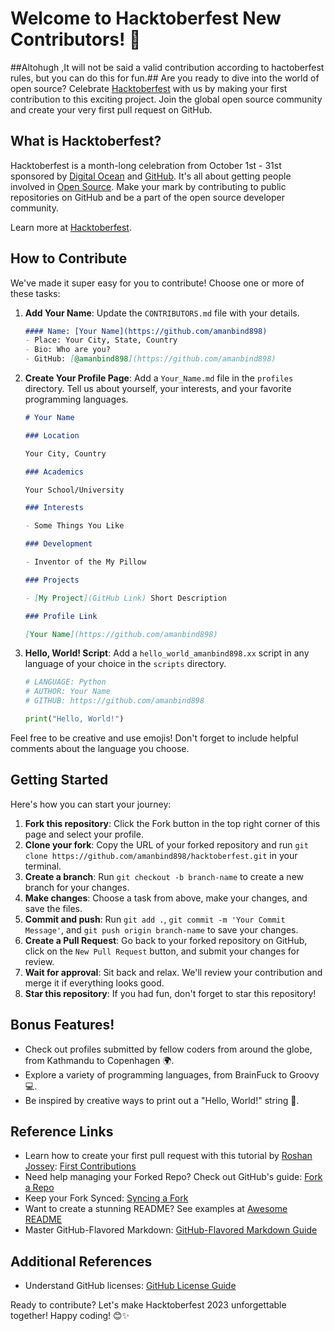 # Welcome to Hacktoberfest New Contributors! 🎉
##Altohugh ,It will not be said a valid contribution according to hactoberfest rules, but you can do this for fun.##
Are you ready to dive into the world of open source? Celebrate [Hacktoberfest](https://hacktoberfest.digitalocean.com/) with us by making your first contribution to this exciting project. Join the global open source community and create your very first pull request on GitHub. 

## What is Hacktoberfest?
Hacktoberfest is a month-long celebration from October 1st - 31st sponsored by [Digital Ocean](https://hacktoberfest.digitalocean.com/) and [GitHub](https://github.com/blog/2433-celebrate-open-source-this-october-with-hacktoberfest). It's all about getting people involved in [Open Source](https://github.com/open-source). Make your mark by contributing to public repositories on GitHub and be a part of the open source developer community.

Learn more at [Hacktoberfest](https://hacktoberfest.digitalocean.com/).

## How to Contribute
We've made it super easy for you to contribute! Choose one or more of these tasks:

1. **Add Your Name**: Update the `CONTRIBUTORS.md` file with your details.
   ```markdown
   #### Name: [Your Name](https://github.com/amanbind898)
   - Place: Your City, State, Country
   - Bio: Who are you?
   - GitHub: [@amanbind898](https://github.com/amanbind898)
   ```
   
2. **Create Your Profile Page**: Add a `Your_Name.md` file in the `profiles` directory. Tell us about yourself, your interests, and your favorite programming languages.
   ```markdown
   # Your Name
   
   ### Location
   
   Your City, Country
   
   ### Academics
   
   Your School/University
   
   ### Interests
   
   - Some Things You Like
   
   ### Development
   
   - Inventor of the My Pillow
   
   ### Projects
   
   - [My Project](GitHub Link) Short Description
   
   ### Profile Link
   
   [Your Name](https://github.com/amanbind898)
   ```
   
3. **Hello, World! Script**: Add a `hello_world_amanbind898.xx` script in any language of your choice in the `scripts` directory.
   ```Python
   # LANGUAGE: Python
   # AUTHOR: Your Name
   # GITHUB: https://github.com/amanbind898
   
   print("Hello, World!")
   ```

Feel free to be creative and use emojis! Don't forget to include helpful comments about the language you choose.

## Getting Started
Here's how you can start your journey:

1. **Fork this repository**: Click the Fork button in the top right corner of this page and select your profile.
2. **Clone your fork**: Copy the URL of your forked repository and run `git clone https://github.com/amanbind898/hacktoberfest.git` in your terminal.
3. **Create a branch**: Run `git checkout -b branch-name` to create a new branch for your changes.
4. **Make changes**: Choose a task from above, make your changes, and save the files.
5. **Commit and push**: Run `git add .`, `git commit -m 'Your Commit Message'`, and `git push origin branch-name` to save your changes.
6. **Create a Pull Request**: Go back to your forked repository on GitHub, click on the `New Pull Request` button, and submit your changes for review.
7. **Wait for approval**: Sit back and relax. We'll review your contribution and merge it if everything looks good.
8. **Star this repository**: If you had fun, don't forget to star this repository!

## Bonus Features!
- Check out profiles submitted by fellow coders from around the globe, from Kathmandu to Copenhagen 🌍.
- Explore a variety of programming languages, from BrainFuck to Groovy 💻.
- Be inspired by creative ways to print out a "Hello, World!" string 🚀.

## Reference Links
- Learn how to create your first pull request with this tutorial by [Roshan Jossey](https://github.com/Roshanjossey): [First Contributions](https://github.com/Roshanjossey/first-contributions)
- Need help managing your Forked Repo? Check out GitHub's guide: [Fork a Repo](https://help.github.com/articles/fork-a-repo/)
- Keep your Fork Synced: [Syncing a Fork](https://help.github.com/articles/syncing-a-fork/)
- Want to create a stunning README? See examples at [Awesome README](https://github.com/sindresorhus/awesome)
- Master GitHub-Flavored Markdown: [GitHub-Flavored Markdown Guide](https://guides.github.com/features/mastering-markdown/)

## Additional References
- Understand GitHub licenses: [GitHub License Guide](https://choosealicense.com)

Ready to contribute? Let's make Hacktoberfest 2023 unforgettable together! Happy coding! 😊✨
